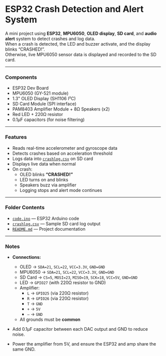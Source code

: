 # ESP32 Crash Detection and Alert System

A mini project using **ESP32**, **MPU6050**, **OLED display**, **SD card**, and **audio alert** system to detect crashes and log data.  
When a crash is detected, the LED and buzzer activate, and the display blinks “CRASHED!”.  
Otherwise, live MPU6050 sensor data is displayed and recorded to the SD card.

---

### Components
- ESP32 Dev Board  
- MPU6050 (GY-521 module)  
- 1.3" OLED Display (SH1106 I²C)  
- SD Card Module (SPI interface)  
- PAM8403 Amplifier Module + 8Ω Speakers (x2)  
- Red LED + 220Ω resistor  
- 0.1µF capacitors (for noise filtering)  

---

### Features
- Reads real-time accelerometer and gyroscope data  
- Detects crashes based on acceleration threshold  
- Logs data into [`crashlog.csv`](crashlog.csv) on SD card  
- Displays live data when normal  
- On crash:  
  - OLED blinks **“CRASHED!”**  
  - LED turns on and blinks  
  - Speakers buzz via amplifier  
  - Logging stops and alert mode continues  

---

### Folder Contents
- [`code.ino`](code.ino) — ESP32 Arduino code  
- [`crashlog.csv`](crashlog.csv) — Sample SD card log output  
- [`README.md`](README.md) — Project documentation  

---

### Notes
- **Connections:**
  - OLED → `SDA=21`, `SCL=22`, `VCC=3.3V`, `GND=GND`  
  - MPU6050 → `SDA=21`, `SCL=22`, `VCC=3.3V`, `GND=GND`  
  - SD Card → `CS=5`, `MOSI=23`, `MISO=19`, `SCK=18`, `VCC=5V`, `GND=GND`  
  - LED → `GPIO27` (with 220Ω resistor to GND)  
  - Amplifier:
    - `L` → `GPIO25` (via 220Ω resistor)  
    - `R` → `GPIO26` (via 220Ω resistor)  
    - `T` → `GND`  
    - `+` → `5V`  
    - `–` → `GND`  
  - All grounds must be **common**  

- Add 0.1µF capacitor between each DAC output and GND to reduce noise.  
- Power the amplifier from 5V, and ensure the ESP32 and amp share the same GND.  
